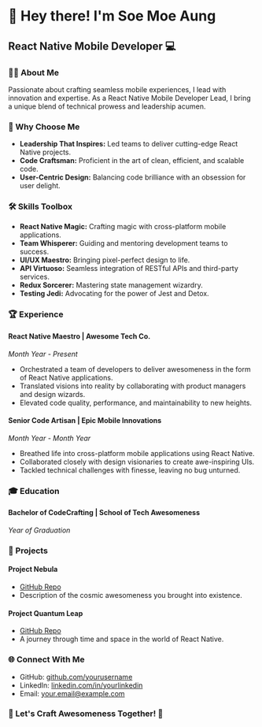 # 👋 Hey there! I'm Soe Moe Aung
## React Native Mobile Developer 💻

### 👨‍💻 About Me
Passionate about crafting seamless mobile experiences, I lead with innovation and expertise. As a React Native Mobile Developer Lead, I bring a unique blend of technical prowess and leadership acumen.

### 🚀 Why Choose Me
- **Leadership That Inspires:** Led teams to deliver cutting-edge React Native projects.
- **Code Craftsman:** Proficient in the art of clean, efficient, and scalable code.
- **User-Centric Design:** Balancing code brilliance with an obsession for user delight.

### 🛠️ Skills Toolbox
- **React Native Magic:** Crafting magic with cross-platform mobile applications.
- **Team Whisperer:** Guiding and mentoring development teams to success.
- **UI/UX Maestro:** Bringing pixel-perfect design to life.
- **API Virtuoso:** Seamless integration of RESTful APIs and third-party services.
- **Redux Sorcerer:** Mastering state management wizardry.
- **Testing Jedi:** Advocating for the power of Jest and Detox.

### 🏆 Experience

#### React Native Maestro | Awesome Tech Co.
*Month Year - Present*
- Orchestrated a team of developers to deliver awesomeness in the form of React Native applications.
- Translated visions into reality by collaborating with product managers and design wizards.
- Elevated code quality, performance, and maintainability to new heights.

#### Senior Code Artisan | Epic Mobile Innovations
*Month Year - Month Year*
- Breathed life into cross-platform mobile applications using React Native.
- Collaborated closely with design visionaries to create awe-inspiring UIs.
- Tackled technical challenges with finesse, leaving no bug unturned.

### 🎓 Education

#### Bachelor of CodeCrafting | School of Tech Awesomeness
*Year of Graduation*

### 🚀 Projects

#### Project Nebula
- [GitHub Repo](link-to-repo)
- Description of the cosmic awesomeness you brought into existence.

#### Project Quantum Leap
- [GitHub Repo](link-to-repo)
- A journey through time and space in the world of React Native.

### 🌐 Connect With Me
- GitHub: [github.com/yourusername](https://github.com/yourusername)
- LinkedIn: [linkedin.com/in/yourlinkedin](https://www.linkedin.com/in/yourlinkedin/)
- Email: your.email@example.com

### 🌟 Let's Craft Awesomeness Together! 🚀
